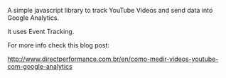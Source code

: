 A simple javascript library to track YouTube Videos and send data into Google Analytics.

It uses Event Tracking.

For more info check this blog post:

http://www.directperformance.com.br/en/como-medir-videos-youtube-com-google-analytics